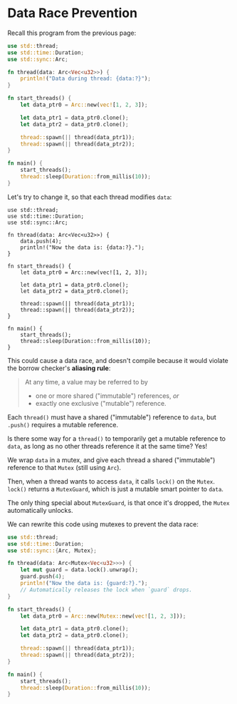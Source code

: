 # Data Race Prevention

Recall this program from the previous page:

```rust
use std::thread;
use std::time::Duration;
use std::sync::Arc;

fn thread(data: Arc<Vec<u32>>) {
    println!("Data during thread: {data:?}");
}

fn start_threads() {
    let data_ptr0 = Arc::new(vec![1, 2, 3]);

    let data_ptr1 = data_ptr0.clone();
    let data_ptr2 = data_ptr0.clone();

    thread::spawn(|| thread(data_ptr1));
    thread::spawn(|| thread(data_ptr2));
}

fn main() {
    start_threads();
    thread::sleep(Duration::from_millis(10));
}
```

Let's try to change it, so that each thread modifies `data`:

```rust,compile_fail
use std::thread;
use std::time::Duration;
use std::sync::Arc;

fn thread(data: Arc<Vec<u32>>) {
    data.push(4);
    println!("Now the data is: {data:?}.");
}

fn start_threads() {
    let data_ptr0 = Arc::new(vec![1, 2, 3]);

    let data_ptr1 = data_ptr0.clone();
    let data_ptr2 = data_ptr0.clone();

    thread::spawn(|| thread(data_ptr1));
    thread::spawn(|| thread(data_ptr2));
}

fn main() {
    start_threads();
    thread::sleep(Duration::from_millis(10));
}
```

This could cause a data race,
and doesn't compile because it would violate the borrow checker's **aliasing rule**:
> At any time, a value may be referred to by
> - one or more shared ("immutable") references, *or*
> - exactly one exclusive ("mutable") reference.

Each `thread()` must have a shared ("immutable") reference to `data`,
but `.push()` requires a mutable reference.

Is there some way for a `thread()` to temporarily get a mutable reference to `data`, as long as
no other threads reference it at the same time? Yes!

We wrap `data` in a mutex, and give each thread a shared ("immutable") reference
to that `Mutex` (still using `Arc`).

Then, when a thread wants to access `data`, it calls `lock()` on the `Mutex`.
`lock()` returns a `MutexGuard`, which is just a mutable smart pointer to `data`.

The only thing special about `MutexGuard`, is that once it's dropped,
the `Mutex` automatically unlocks.

We can rewrite this code using mutexes to prevent the data race:

```rust
use std::thread;
use std::time::Duration;
use std::sync::{Arc, Mutex};

fn thread(data: Arc<Mutex<Vec<u32>>>) {
    let mut guard = data.lock().unwrap();
    guard.push(4);
    println!("Now the data is: {guard:?}.");
    // Automatically releases the lock when `guard` drops.
}

fn start_threads() {
    let data_ptr0 = Arc::new(Mutex::new(vec![1, 2, 3]));

    let data_ptr1 = data_ptr0.clone();
    let data_ptr2 = data_ptr0.clone();

    thread::spawn(|| thread(data_ptr1));
    thread::spawn(|| thread(data_ptr2));
}

fn main() {
    start_threads();
    thread::sleep(Duration::from_millis(10));
}
```
